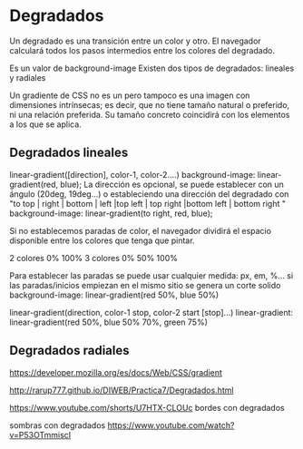 # Degradados

Un degradado es una transición entre un color y otro. El navegador calculará todos los pasos
intermedios entre los colores del degradado.

Es un valor de background-image
Existen dos tipos de degradados: lineales y radiales

Un gradiente de CSS no es un <color> pero tampoco es una imagen con dimensiones intrínsecas; es decir, que no tiene tamaño natural o preferido, ni una relación preferida. Su tamaño concreto coincidirá con los elementos a los que se aplica.

## Degradados lineales

linear-gradient([direction], color-1, color-2....)
background-image: linear-gradient(red, blue);
La dirección es opcional, se puede establecer con un ángulo (20deg, 19deg...) o estableciendo una dirección del 
degradado con "to top | right | bottom | left |top left | top right |bottom left | bottom right "
background-image: linear-gradient(to right, red, blue);

Si no establecemos paradas de color, el navegador dividirá el espacio disponible entre los colores que tenga que 
pintar.

2 colores 0% 100%
3 colores 0% 50% 100%

Para establecer las paradas se puede usar cualquier medida: px, em, %...
si las paradas/inicios empiezan en el mismo sitio se genera un corte solido
background-image: linear-gradient(red 50%, blue 50%)

linear-gradient(direction, color-1 stop, color-2 start [stop]...)
linear-gradient: linear-gradient(red 50%, blue 50% 70%, green 75%)

## Degradados radiales

https://developer.mozilla.org/es/docs/Web/CSS/gradient

http://rarup777.github.io/DIWEB/Practica7/Degradados.html

https://www.youtube.com/shorts/U7HTX-CLOUc bordes con degradados

sombras con degradados https://www.youtube.com/watch?v=P53OTmmiscI